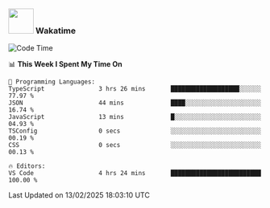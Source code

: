 ### <img src="https://media.giphy.com/media/VgCDAzcKvsR6OM0uWg/giphy.gif" width="50"> Wakatime

  <!--START_SECTION:waka-->
![Code Time](http://img.shields.io/badge/Code%20Time-1%2C480%20hrs%2059%20mins-blue)

📊 **This Week I Spent My Time On** 

```text
💬 Programming Languages: 
TypeScript               3 hrs 26 mins       ███████████████████░░░░░░   77.97 % 
JSON                     44 mins             ████░░░░░░░░░░░░░░░░░░░░░   16.74 % 
JavaScript               13 mins             █░░░░░░░░░░░░░░░░░░░░░░░░   04.93 % 
TSConfig                 0 secs              ░░░░░░░░░░░░░░░░░░░░░░░░░   00.19 % 
CSS                      0 secs              ░░░░░░░░░░░░░░░░░░░░░░░░░   00.13 % 

🔥 Editors: 
VS Code                  4 hrs 24 mins       █████████████████████████   100.00 % 
```


 Last Updated on 13/02/2025 18:03:10 UTC
<!--END_SECTION:waka-->
